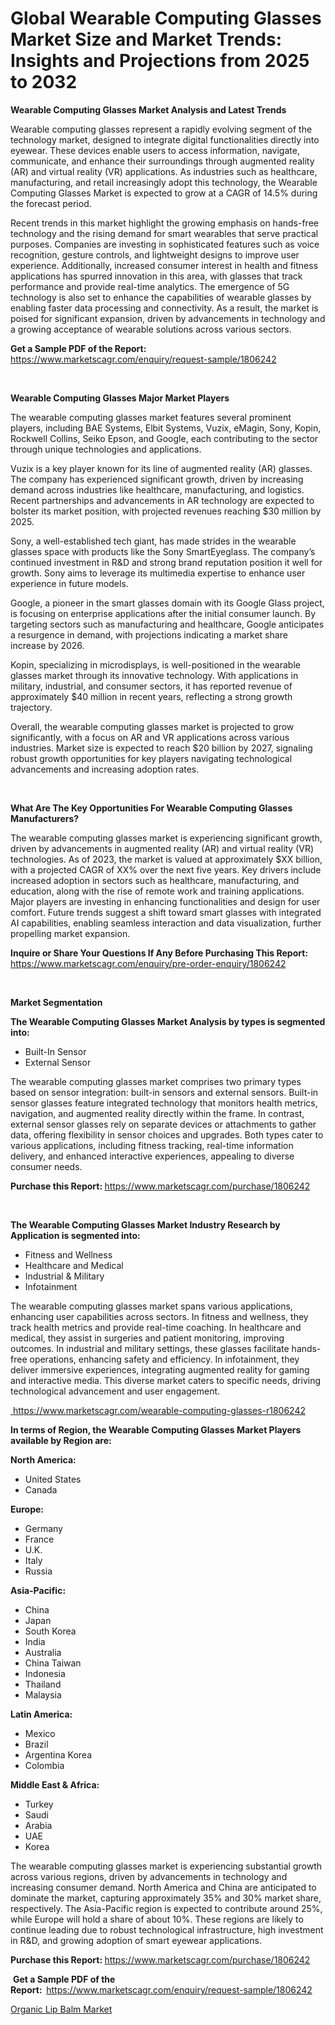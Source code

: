 <p><h1>Global Wearable Computing Glasses Market Size and Market Trends: Insights and Projections from 2025 to 2032</h1></p><p><strong>Wearable Computing Glasses Market Analysis and Latest Trends</strong></p>
<p><p>Wearable computing glasses represent a rapidly evolving segment of the technology market, designed to integrate digital functionalities directly into eyewear. These devices enable users to access information, navigate, communicate, and enhance their surroundings through augmented reality (AR) and virtual reality (VR) applications. As industries such as healthcare, manufacturing, and retail increasingly adopt this technology, the Wearable Computing Glasses Market is expected to grow at a CAGR of 14.5% during the forecast period.</p><p>Recent trends in this market highlight the growing emphasis on hands-free technology and the rising demand for smart wearables that serve practical purposes. Companies are investing in sophisticated features such as voice recognition, gesture controls, and lightweight designs to improve user experience. Additionally, increased consumer interest in health and fitness applications has spurred innovation in this area, with glasses that track performance and provide real-time analytics. The emergence of 5G technology is also set to enhance the capabilities of wearable glasses by enabling faster data processing and connectivity. As a result, the market is poised for significant expansion, driven by advancements in technology and a growing acceptance of wearable solutions across various sectors.</p></p>
<p><strong>Get a Sample PDF of the Report:&nbsp;</strong> <a href="https://www.marketscagr.com/enquiry/request-sample/1806242?utm_campaign=1909&utm_medium=2&utm_source=Github&utm_content=ia&utm_term=09022025&utm_id=wearable-computing-glasses">https://www.marketscagr.com/enquiry/request-sample/1806242</a></p>
<p>&nbsp;</p>
<p><strong>Wearable Computing Glasses Major Market Players</strong></p>
<p><p>The wearable computing glasses market features several prominent players, including BAE Systems, Elbit Systems, Vuzix, eMagin, Sony, Kopin, Rockwell Collins, Seiko Epson, and Google, each contributing to the sector through unique technologies and applications.</p><p>Vuzix is a key player known for its line of augmented reality (AR) glasses. The company has experienced significant growth, driven by increasing demand across industries like healthcare, manufacturing, and logistics. Recent partnerships and advancements in AR technology are expected to bolster its market position, with projected revenues reaching $30 million by 2025.</p><p>Sony, a well-established tech giant, has made strides in the wearable glasses space with products like the Sony SmartEyeglass. The company’s continued investment in R&D and strong brand reputation position it well for growth. Sony aims to leverage its multimedia expertise to enhance user experience in future models.</p><p>Google, a pioneer in the smart glasses domain with its Google Glass project, is focusing on enterprise applications after the initial consumer launch. By targeting sectors such as manufacturing and healthcare, Google anticipates a resurgence in demand, with projections indicating a market share increase by 2026.</p><p>Kopin, specializing in microdisplays, is well-positioned in the wearable glasses market through its innovative technology. With applications in military, industrial, and consumer sectors, it has reported revenue of approximately $40 million in recent years, reflecting a strong growth trajectory.</p><p>Overall, the wearable computing glasses market is projected to grow significantly, with a focus on AR and VR applications across various industries. Market size is expected to reach $20 billion by 2027, signaling robust growth opportunities for key players navigating technological advancements and increasing adoption rates.</p></p>
<p>&nbsp;</p>
<p><strong>What Are The Key Opportunities For Wearable Computing Glasses Manufacturers?</strong></p>
<p><p>The wearable computing glasses market is experiencing significant growth, driven by advancements in augmented reality (AR) and virtual reality (VR) technologies. As of 2023, the market is valued at approximately $XX billion, with a projected CAGR of XX% over the next five years. Key drivers include increased adoption in sectors such as healthcare, manufacturing, and education, along with the rise of remote work and training applications. Major players are investing in enhancing functionalities and design for user comfort. Future trends suggest a shift toward smart glasses with integrated AI capabilities, enabling seamless interaction and data visualization, further propelling market expansion.</p></p>
<p><strong>Inquire or Share Your Questions If Any Before Purchasing This Report:</strong> <a href="https://www.marketscagr.com/enquiry/pre-order-enquiry/1806242?utm_campaign=1909&utm_medium=2&utm_source=Github&utm_content=ia&utm_term=09022025&utm_id=wearable-computing-glasses">https://www.marketscagr.com/enquiry/pre-order-enquiry/1806242</a></p>
<p>&nbsp;</p>
<p><strong>Market Segmentation</strong></p>
<p><strong>The Wearable Computing Glasses Market Analysis by types is segmented into:</strong></p>
<p><ul><li>Built-In Sensor</li><li>External Sensor</li></ul></p>
<p><p>The wearable computing glasses market comprises two primary types based on sensor integration: built-in sensors and external sensors. Built-in sensor glasses feature integrated technology that monitors health metrics, navigation, and augmented reality directly within the frame. In contrast, external sensor glasses rely on separate devices or attachments to gather data, offering flexibility in sensor choices and upgrades. Both types cater to various applications, including fitness tracking, real-time information delivery, and enhanced interactive experiences, appealing to diverse consumer needs.</p></p>
<p><strong>Purchase this Report:&nbsp;</strong><a href="https://www.marketscagr.com/purchase/1806242?utm_campaign=1909&utm_medium=2&utm_source=Github&utm_content=ia&utm_term=09022025&utm_id=wearable-computing-glasses">https://www.marketscagr.com/purchase/1806242</a></p>
<p>&nbsp;</p>
<p><strong>The Wearable Computing Glasses Market Industry Research by Application is segmented into:</strong></p>
<p><ul><li>Fitness and Wellness</li><li>Healthcare and Medical</li><li>Industrial & Military</li><li>Infotainment</li></ul></p>
<p><p>The wearable computing glasses market spans various applications, enhancing user capabilities across sectors. In fitness and wellness, they track health metrics and provide real-time coaching. In healthcare and medical, they assist in surgeries and patient monitoring, improving outcomes. In industrial and military settings, these glasses facilitate hands-free operations, enhancing safety and efficiency. In infotainment, they deliver immersive experiences, integrating augmented reality for gaming and interactive media. This diverse market caters to specific needs, driving technological advancement and user engagement.</p></p>
<p><a href="https://www.marketscagr.com/wearable-computing-glasses-r1806242?utm_campaign=1909&utm_medium=2&utm_source=Github&utm_content=ia&utm_term=09022025&utm_id=wearable-computing-glasses">&nbsp;https://www.marketscagr.com/wearable-computing-glasses-r1806242</a></p>
<p><strong>In terms of Region, the Wearable Computing Glasses Market Players available by Region are:</strong></p>
<p>
    <p> <strong> North America: </strong>
        <ul>
            <li>United States</li>
            <li>Canada</li>
        </ul>
        </p> 
    <p> <strong> Europe: </strong>
        <ul>
            <li>Germany</li>
            <li>France</li>
            <li>U.K.</li>
            <li>Italy</li>
            <li>Russia</li>
        </ul>
        </p> 
    <p> <strong> Asia-Pacific: </strong>
        <ul>
            <li>China</li>
            <li>Japan</li>
            <li>South Korea</li>
            <li>India</li>
            <li>Australia</li>
            <li>China Taiwan</li>
            <li>Indonesia</li>
            <li>Thailand</li>
            <li>Malaysia</li>
        </ul>
        </p> 
    <p> <strong> Latin America: </strong>
        <ul>
            <li>Mexico</li>
            <li>Brazil</li>
            <li>Argentina Korea</li>
            <li>Colombia</li>
        </ul>
        </p> 
    <p> <strong> Middle East & Africa: </strong>
        <ul>
            <li>Turkey</li>
            <li>Saudi</li>
            <li>Arabia</li>
            <li>UAE</li>
            <li>Korea</li>
        </ul>
    </p>
    </p>
<p><p>The wearable computing glasses market is experiencing substantial growth across various regions, driven by advancements in technology and increasing consumer demand. North America and China are anticipated to dominate the market, capturing approximately 35% and 30% market share, respectively. The Asia-Pacific region is expected to contribute around 25%, while Europe will hold a share of about 10%. These regions are likely to continue leading due to robust technological infrastructure, high investment in R&D, and growing adoption of smart eyewear applications.</p></p>
<p><strong>Purchase this Report: </strong><a href="https://www.marketscagr.com/purchase/1806242?utm_campaign=1909&utm_medium=2&utm_source=Github&utm_content=ia&utm_term=09022025&utm_id=wearable-computing-glasses">https://www.marketscagr.com/purchase/1806242</a></p>
<p>&nbsp;<strong>Get a Sample PDF of the Report:&nbsp;&nbsp;</strong><a href="https://www.marketscagr.com/enquiry/request-sample/1806242?utm_campaign=1909&utm_medium=2&utm_source=Github&utm_content=ia&utm_term=09022025&utm_id=wearable-computing-glasses">https://www.marketscagr.com/enquiry/request-sample/1806242</a></p>
<p><strong></strong></p>
<p><p><a href="https://github.com/luckyshygirl/Market-Research-Report-List-7/blob/main/organic-lip-balm-market.md?utm_campaign=1909&utm_medium=2&utm_source=Github&utm_content=ia&utm_term=09022025&utm_id=wearable-computing-glasses">Organic Lip Balm Market</a></p></p>